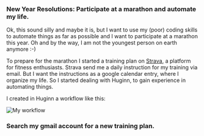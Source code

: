 ### New Year Resolutions: Participate at a marathon and automate my life.

Ok, this sound silly and maybe it is, but I want to use my (poor) coding skills to automate things as far as possible and I want to participate at a marathon this year. Oh and by the way, I am not the youngest person on earth anymore :-)

To prepare for the marathon I started a training plan on [Strava](https://www.strava.com), a platform for fitness enthusiasts. Strava send me a daily instruction for my training via email. But I want the instructions as a google calendar entry, where I organize my life. So I started dealing with Huginn, to gain experience in automating things.

I created in Huginn a workflow like this:

![My workflow](https://farm2.staticflickr.com/1551/24360536849_bf3d68b7e7_o.png)

### Search my gmail account for a new training plan.

